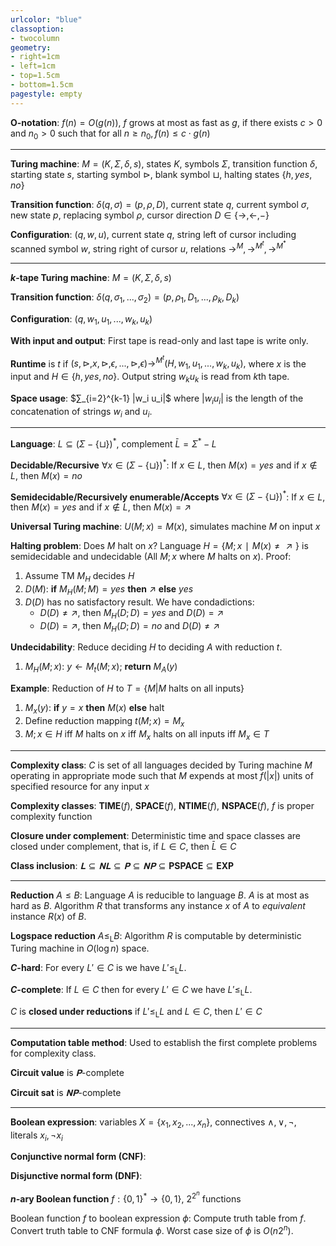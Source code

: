 ```yaml
---
urlcolor: "blue"
classoption:
- twocolumn
geometry:
- right=1cm
- left=1cm
- top=1.5cm
- bottom=1.5cm
pagestyle: empty
---
```


**O-notation**: $f(n)=O(g(n))$, $f$ grows at most as fast as $g,$ if there exists $c>0$ and $n_0>0$ such that for all $n≥n_0,f(n)≤c⋅g(n)$

---

**Turing machine**: $M=(K,Σ,δ,s)$, states $K$, symbols $Σ$, transition function $δ$, starting state $s$, starting symbol  $⊳$, blank symbol $⊔$, halting states $\{h,yes,no\}$

**Transition function**: $δ(q,σ)=(p,ρ,D)$, current state $q$, current symbol $σ$, new state $p$, replacing symbol $ρ$, cursor direction $D∈\{→,←,-\}$

**Configuration**: $(q,w,u)$, current state $q$, string left of cursor including scanned symbol $w$, string right of cursor $u$, relations $→^M,→^{M^t},→^{M^*}$

---

**$k$-tape Turing machine**: $M=(K,Σ,δ,s)$

**Transition function**: $δ(q,σ_1,...,σ_2) = (p,ρ_1,D_1,...,ρ_k,D_k)$

**Configuration**: $(q,w_1,u_1,...,w_k,u_k)$

**With input and output**: First tape is read-only and last tape is write only.

**Runtime** is $t$ if $(s,⊳,x,⊳,ϵ,...,⊳,ϵ)→^{M^t} (H,w_1,u_1,...,w_k,u_k),$ where $x$ is the input and $H∈\{h,yes,no\}.$ Output string $w_k u_k$ is read from $k$th tape. 

**Space usage**: $∑_{i=2}^{k-1} |w_i u_i|$ where $|w_i u_i|$ is the length of the concatenation of strings $w_i$ and $u_i.$

<!-- TODO: linear speedup -->

<!-- TODO: nondeterministic Turing machine -->

---

**Language**: $L⊆(Σ-\{⊔\})^*$, complement $\bar{L}=Σ^*-L$

**Decidable/Recursive** $∀x∈(Σ-\{⊔\})^*$: If $x∈L$, then $M(x)=yes$ and if $x∉L$, then $M(x)=no$

**Semidecidable/Recursively enumerable/Accepts** $∀x∈(Σ-\{⊔\})^*$: If $x∈L$, then $M(x)=yes$ and if $x∉L$, then $M(x)=↗$

**Universal Turing machine**: $U(M;x)=M(x)$, simulates machine $M$ on input $x$

**Halting problem**: Does $M$ halt on $x$? Language $H=\{M;x ∣ M(x)≠↗\}$ is semidecidable and undecidable (All $M;x$ where $M$ halts on $x$). Proof:

1) Assume TM $M_H$ decides $H$
2) $D(M)$: **if** $M_H(M;M)=yes$ **then** $↗$ **else** $yes$
3) $D(D)$ has no satisfactory result. We have condadictions:
   * $D(D)≠↗,$ then $M_H(D;D)=yes$ and $D(D)=↗$
   * $D(D)=↗,$ then $M_H(D;D)=no$ and $D(D)≠↗$

**Undecidability**: Reduce deciding $H$ to deciding $A$ with reduction $t.$

1) $M_H(M;x)$: $y←M_t(M;x)$; **return** $M_A(y)$

**Example**: Reduction of $H$ to $T=\{M|M \text{ halts on all inputs}\}$

1) $M_x(y)$: **if** $y=x$ **then** $M(x)$ **else** halt
2) Define reduction mapping $t(M;x)=M_x$
3) $M;x∈H$ iff $M$ halts on $x$ iff $M_x$ halts on all inputs iff $M_x∈T$

---

**Complexity class**: $C$ is set of all languages decided by Turing machine $M$ operating in appropriate mode such that $M$ expends at most $f(|x|)$ units of specified resource for any input $x$

**Complexity classes**: $\mathbf{TIME}(f)$, $\mathbf{SPACE}(f)$, $\mathbf{NTIME}(f)$, $\mathbf{NSPACE}(f)$, $f$ is proper complexity function

**Closure under complement**: Deterministic time and space classes are closed under complement, that is, if $L∈C$, then $\bar{L}∈C$

**Class inclusion**: $𝐋⊆𝐍𝐋⊆𝐏⊆𝐍𝐏⊆\mathbf{PSPACE}⊆\mathbf{EXP}$

---

**Reduction** $A≤B$: Language $A$ is reducible to language $B$. $A$ is at most as hard as $B.$ Algorithm $R$ that transforms any instance $x$ of $A$ to *equivalent* instance $R(x)$ of $B.$

**Logspace reduction** $A≤_\mathrm{L} B$: Algorithm $R$ is computable by deterministic Turing machine in $O(\log n)$ space.

**$C$-hard**: For every $L'∈C$ is we have $L'≤_\mathrm{L}L.$

**$C$-complete**: If $L∈C$ then for every $L'∈C$ we have $L'≤_\mathrm{L}L.$

$C$ is **closed under reductions** if $L'≤_\mathrm{L}L$ and $L∈C,$ then $L'∈C$

---

**Computation table method**: Used to establish the first complete problems for complexity class.

**Circuit value** is $𝐏$-complete

**Circuit sat** is $𝐍𝐏$-complete

---

**Boolean expression**: variables $X=\{x_1,x_2,...,x_n\}$, connectives $∧,∨,¬$, literals $x_i,¬x_i$

**Conjunctive normal form (CNF)**:

**Disjunctive normal form (DNF)**:

**$n$-ary Boolean function** $f:\{0,1\}^*→\{0,1\}$, $2^{2^n}$ functions

Boolean function $f$ to boolean expression $ϕ$: Compute truth table from $f$. Convert truth table to CNF formula $ϕ.$ Worst case size of $ϕ$ is $O(n2^n).$

<!-- TODO: boolean circuit -->
